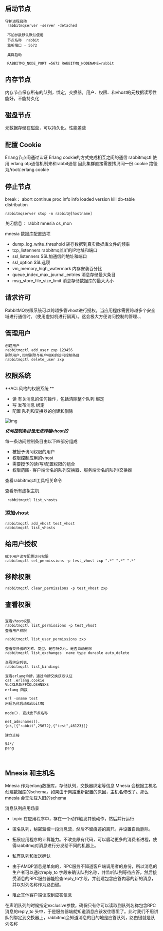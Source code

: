 
## 启动节点

```
守护进程启动
 rabbitmqserver -server -detached

 不加参数默认默认使用
 节点名称  rabbit 
 监听端口 - 5672

 集群启动

 RABBITMQ_NODE_PORT =5672 RABBITMQ_NODENAME=rabbit
```
## 内存节点
内存节点保存所有的队列，绑定，交换器，用户、权限、和vhost的元数据读写性能好，不能持久化

## 磁盘节点
元数据存储在磁盘，可以持久化。性能差些
## 配置 Cookie

Erlang节点间通过认证 Erlang cookie的方式完成相互之间的通信
rabbitmqctl 使用 erlang otp通信机制来和rabbit通信
因此集群直接需要拷贝同一份 cookie 路径为/root/.erlang.cookie
## 停止节点

break： abort continue proc info info  loaded  version kill db-table distribution

```
rabbitmqserver stop -n rabbit@[hostname]
```
关闭信息： rabbit mnesia os_mon

mnesia 数据库配置选项

- dump_log_write_threshold 转存数据到真实数据库文件的频率
- tcp_listenners rabbitmq监听的IP地址和端口
- ssl_listenners SSL加通信的地址和端口
- ssl_option SSL选项
- vm_memory_high_watermark  内存安装百分比
- queue_index_max_journal_entries 消息存储最大条目
- msg_store_file_size_limit 消息存储数据库的最大大小
## 请求许可
RabbitMQ权限系统可以跨越多管vhost进行授权。当应用程序需要跨越多个安全域进行通信时，（使用虚拟机进行隔离）。这会极大方便访问控制的管理、、

## 管理用户
```
创建用户
rabbitmqctl add_user zxp 123456
删除用户,同时删除与用户相关的访问控制条目
rabbitmqctl delete_user zxp
```

 ## 权限系统

**ACL风格的权限系统  **


- 读 有关消息的任何操作，包括清除整个队列 绑定
- 写 发布消息 绑定
- 配置 队列和交换器的创建和删除

![img](https://upload-images.jianshu.io/upload_images/12016719-40a096f93e1fe19b.png!web?imageMogr2/auto-orient/strip|imageView2/2/w/550/format/webp)

***访问控制条目是无法跨越vhost的***

每一条访问控制条目由以下四部分组成

- 被授予访问权限的用户
- 权限控制应用的vhost
- 需要授予的读/写/配置权限的组合
- 权限范围- 客户端命名的队列交换器、服务端命名的队列/交换器

查看rabbitmqctl工具相关命令

查看所有虚拟主机

```
 rabbitmqctl list_vhosts
```

### 添加vhost 

```
rabbitmqctl add_vhost test_vhost
rabbitmqctl list_vhosts
```

## 给用户授权

```
赋予用户读写配置访问权限
rabbitmqctl set_permissions -p test_vhost zxp ".*" ".*" ".*"
```

## 移除权限

```
rabbitmqctl clear_permissions -p test_vhost zxp 
```

## 查看权限

```

查看vhost权限
rabbitmqctl list_permissions -p test_vhost
查看用户权限

rabbitmqctl list_user_permissions zxp

查看交换器的名称、类型、是否持久化、是否自动删除
rabbitmqctl list_exchanges  name type durable auto_delete

查看绑定列表、
rabbitmqctl list_bindings

查看erlang令牌，通过令牌交换获取认证
cat .erlang.cookie 
VLCXLMJNFFXQLQSHNSXS
erlang 函数

erl -sname test
用短名称启动RabbitMQ 

node(). 查找出节点名称

net_adm:names().
{ok,[{"rabbit",25672},{"test",46123}]}

建立连接

54*/
pang



```

## Mnesia 和主机名

Mnesia 作为erlang数据库，存储队列，交换器绑定等信息
Mnesia 会根据主机名 创建数据库的schema。如果由于网路重新配置的原因，主机名修改了。那么mnesia 会无法载入旧的schema


消息队列应用场景
- topic  在应用程序中，存在一个动作触发其他动作，然后并行运行
- 匿名队列，秘密监控一段消息流，然后不留痕迹的离开。并设置自动删除。

- 拓展应用程序的计算能力。不改变原有代码，可以启动更多的消费者进程，使得rabbitmq对消息进行分发给不同的机器上。
- 私有队列和发送确认
- 由于AMQP消息是单向的，RPC服务不知道客户端调用者的身份，所以消息的生产者可以通过reply_to 字段来确认队列名称，并监听队列等待应答。然后接受消息的RPC服务器能检查reply_to字段，并创建包含应答内容的新的消息，并以对列名称作为路由键。

- 阻止其他客户端读取到应答信息

 在声明队列的时候指定exclusive参数，确保只有你可以读取到队列名称包含RPC消息的reply_to 头中，于是服务器端就知道消息应该发往哪里了。此时我们不用讲队列绑定到交换器上，rabbitmq会知道消息的目的地是应答队列，路由键就是队列名称


 